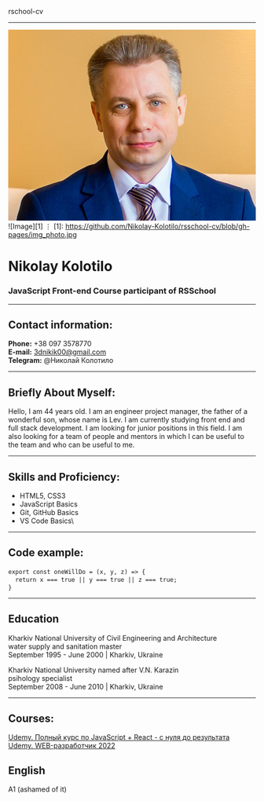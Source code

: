 rschool-cv
***

![Image](https://github.com/Nikolay-Kolotilo/rsschool-cv/blob/gh-pages/img_photo.jpg)\
![Image][1]
⋮
[1]: https://github.com/Nikolay-Kolotilo/rsschool-cv/blob/gh-pages/img_photo.jpg
# **Nikolay Kolotilo**

### JavaScript Front-end Course participant of RSSchool
***
## Contact information:
**Phone:** +38 097 3578770\
**E-mail:** 3dnikik00@gmail.com\
**Telegram:** @Николай Колотило
***
## **Briefly About Myself:**
Hello, I am 44 years old. I am an engineer project manager, the father of a wonderful son, whose name is Lev. I am currently studying front end and full stack development. I am looking for junior positions in this field. I am also looking for a team of people and mentors in which I can be useful to the team and who can be useful to me.
***
## **Skills and Proficiency:**
* HTML5, CSS3
* JavaScript Basics
* Git, GitHub Basics
* VS Code Basics\

***
## Code example:
```
export const oneWillDo = (x, y, z) => {
  return x === true || y === true || z === true;
}
```
***
## **Education**
Kharkiv National University of Civil Engineering and Architecture\
water supply and sanitation master\
September 1995 - June 2000 | Kharkiv, Ukraine

Kharkiv National University named after V.N. Karazin\
psihology specialist\
September 2008 - June 2010 | Kharkiv, Ukraine
***
## Courses:
[Udemy. Полный курс по JavaScript + React - с нуля до результатa](https://www.udemy.com/course/javascript_full/learn/lecture/18843786?start=75#overview)\
[Udemy. WEB-разработчик 2022](https://www.udemy.com/course/webdeveloper/learn/lecture/14232186?start=0#overview)
## English
A1 (ashamed of it)